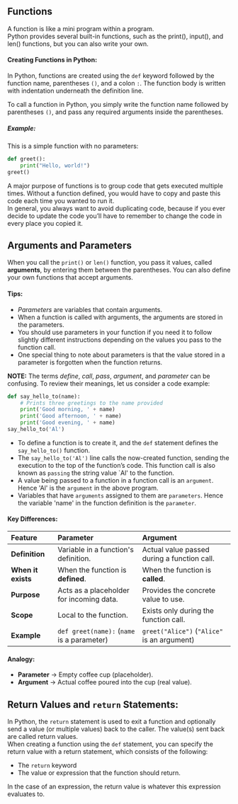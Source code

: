 ## Functions
A function is like a mini program within a program.  
Python provides several built-in functions, such as the print(), input(), and len() functions, but you can also write your own.

#### Creating Functions in Python:
In Python, functions are created using the `def` keyword followed by the function name, parentheses `()`, and a colon `:`. The function body is written with indentation underneath the definition line.  

To call a function in Python, you simply write the function name followed by parentheses `()`, and pass any required arguments inside the parentheses.

##### Example:
This is a simple function with no parameters:
```python
def greet():
    print("Hello, world!")
greet()
```
A major purpose of functions is to group code that gets executed multiple times. Without a function defined, you would have to copy and paste this code each time you wanted to run it.   
    In general, you always want to avoid duplicating code, because if you ever decide to update the code you’ll have to remember to change the code in every place you copied it.

## Arguments and Parameters
When you call the `print()` or `len()` function, you pass it values, called **arguments**, by entering them between the parentheses. You can also define your own functions that accept arguments.  


#### Tips:
- *Parameters* are variables that contain arguments.
- When a function is called with arguments, the arguments are stored in the parameters.
- You should use parameters in your function if you need it to follow slightly different instructions depending on the values you pass to the function call.
- One special thing to note about parameters is that the value stored in a parameter is forgotten when the function returns.

**NOTE:** The terms *define*, *call*, *pass*, *argument*, and *parameter* can be confusing. To review their meanings, let us consider a code example:
```python
def say_hello_to(name):
    # Prints three greetings to the name provided
    print('Good morning, ' + name)
    print('Good afternoon, ' + name)
    print('Good evening, ' + name)
say_hello_to('Al')
```
- To define a function is to create it, and the `def` statement defines the `say_hello_to()` function.
- The `say_hello_to('Al')` line calls the now-created function, sending the execution to the top of the function’s code. This function call is also known as `passing` the string value `Al' to the function.
- A value being passed to a function in a function call is an `argument`. Hence 'Al' is the `argument` in the above program.
- Variables that have `arguments` assigned to them are `parameters`. Hence the variable 'name' in the function definition is the `parameter`.

#### Key Differences:
| Feature            | Parameter                                  | Argument                                    |
|:-------------------|:-------------------------------------------|:--------------------------------------------|
| **Definition**     | Variable in a function's definition.       | Actual value passed during a function call. |
| **When it exists** | When the function is **defined**.          | When the function is **called**.            |
| **Purpose**        | Acts as a placeholder for incoming data.   | Provides the concrete value to use.         |
| **Scope**          | Local to the function.                     | Exists only during the function call.       |
| **Example**        | `def greet(name):` (`name` is a parameter) | `greet("Alice")` (`"Alice"` is an argument) |

#### Analogy:
- **Parameter** → Empty coffee cup (placeholder).
- **Argument** → Actual coffee poured into the cup (real value).

## Return Values and `return` Statements:
In Python, the `return` statement is used to exit a function and optionally send a value (or multiple values) back to the caller. The value(s) sent back are called return values.   
When creating a function using the `def` statement, you can specify the return value with a return statement, which consists of the following:
- The `return` keyword
- The value or expression that the function should return.  

In the case of an expression, the return value is whatever this expression evaluates to.
